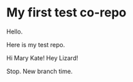 # My first test co-repo 

Hello.

Here is my test repo. 

Hi Mary Kate!
Hey Lizard!

Stop. New branch time. 
